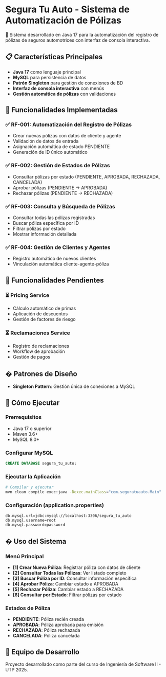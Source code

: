 # Segura Tu Auto - Sistema de Automatización de Pólizas

🚗 Sistema desarrollado en Java 17 para la automatización del registro de pólizas de seguros automotrices con interfaz de consola interactiva.

## 📋 Características Principales

- **Java 17** como lenguaje principal
- **MySQL** para persistencia de datos
- **Patrón Singleton** para gestión de conexiones de BD
- **Interfaz de consola interactiva** con menús
- **Gestión automática de pólizas** con validaciones

## 🎯 Funcionalidades Implementadas

### ✅ RF-001: Automatización del Registro de Pólizas

- Crear nuevas pólizas con datos de cliente y agente
- Validación de datos de entrada
- Asignación automática de estado PENDIENTE
- Generación de ID único automático

### ✅ RF-002: Gestión de Estados de Pólizas

- Consultar pólizas por estado (PENDIENTE, APROBADA, RECHAZADA, CANCELADA)
- Aprobar pólizas (PENDIENTE → APROBADA)
- Rechazar pólizas (PENDIENTE → RECHAZADA)

### ✅ RF-003: Consulta y Búsqueda de Pólizas

- Consultar todas las pólizas registradas
- Buscar póliza específica por ID
- Filtrar pólizas por estado
- Mostrar información detallada

### ✅ RF-004: Gestión de Clientes y Agentes

- Registro automático de nuevos clientes
- Vinculación automática cliente-agente-póliza

## 🚧 Funcionalidades Pendientes

### ⏳ Pricing Service

- Cálculo automático de primas
- Aplicación de descuentos
- Gestión de factores de riesgo

### ⏳ Reclamaciones Service

- Registro de reclamaciones
- Workflow de aprobación
- Gestión de pagos

## �️ Patrones de Diseño

- **Singleton Pattern**: Gestión única de conexiones a MySQL

## 🚀 Cómo Ejecutar

### Prerrequisitos

- Java 17 o superior
- Maven 3.6+
- MySQL 8.0+

### Configurar MySQL

```sql
CREATE DATABASE segura_tu_auto;
```

### Ejecutar la Aplicación

```bash
# Compilar y ejecutar
mvn clean compile exec:java -Dexec.mainClass="com.seguratuauto.Main"
```

### Configuración (application.properties)

```properties
db.mysql.url=jdbc:mysql://localhost:3306/segura_tu_auto
db.mysql.username=root
db.mysql.password=password
```

## � Uso del Sistema

### Menú Principal

- **[1] Crear Nueva Póliza**: Registrar póliza con datos de cliente
- **[2] Consultar Todas las Pólizas**: Ver listado completo
- **[3] Buscar Póliza por ID**: Consultar información específica
- **[4] Aprobar Póliza**: Cambiar estado a APROBADA
- **[5] Rechazar Póliza**: Cambiar estado a RECHAZADA
- **[6] Consultar por Estado**: Filtrar pólizas por estado

### Estados de Póliza

- **PENDIENTE**: Póliza recién creada
- **APROBADA**: Póliza aprobada para emisión
- **RECHAZADA**: Póliza rechazada
- **CANCELADA**: Póliza cancelada

## 👥 Equipo de Desarrollo

Proyecto desarrollado como parte del curso de Ingeniería de Software II - UTP 2025.
